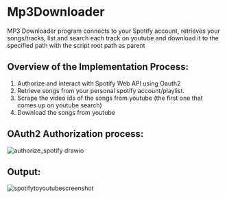 # Mp3Downloader

MP3 Downloader program connects to your Spotify account, retrieves your songs/tracks, list and search each track on youtube and download it to the specified path with the script root path as parent

## Overview of the Implementation Process:

1. Authorize and interact with Spotify Web API using Oauth2
2. Retrieve songs from your personal spotify account/playlist.
3. Scrape the video ids of the songs from youtube (the first one that comes up on youtube search)
4. Download the songs from youtube

## OAuth2 Authorization process:

![authorize_spotify drawio](https://github.com/debosmitaroy/DDocs/assets/22961131/799f0edc-c3cd-4b5c-bdfa-26bec3518beb)

## Output:

![spotifytoyoutubescreenshot](https://github.com/debosmitaroy/DDocs/assets/22961131/22c301ae-187e-4a97-b96b-efe1760450a6)
